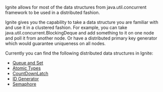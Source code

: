 Ignite allows for most of the data structures from java.util.concurrent framework to be used in a distributed fashion.

Ignite gives you the capability to take a data structure you are familiar with and use it in a clustered fashion. For example, you can take java.util.concurrent.BlockingDeque and add something to it on one node and poll it from another node. Or have a distributed primary key generator which would guarantee uniqueness on all nodes.

Currently you can find the following distributed data structures in Ignite:
* [Queue and Set](doc:queue-and-set) 
* [Atomic Types](doc:atomic-types) 
* [CountDownLatch](doc:countdownlatch) 
* [ID Generator](doc:id-generator) 
* [Semaphore](doc:distributed-semaphore)